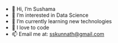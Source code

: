 - 👋 Hi, I’m Sushama 
- 👀 I’m interested in Data Science
- 🌱 I’m currently learning new technologies
- 💞️ I love to code
- 📫 Email me at: sskunnath@gmail.com

<!---
skunnath2020/skunnath2020 is a ✨ special ✨ repository because its `README.md` (this file) appears on your GitHub profile.
You can click the Preview link to take a look at your changes.
--->
